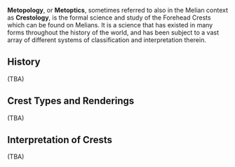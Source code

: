 **Metopology**, or **Metoptics**, sometimes referred to also in the Melian context as **Crestology**, is the formal science and study of the Forehead Crests which can be found on Melians. It is a science that has existed in many forms throughout the history of the world, and has been subject to a vast array of different systems of classification and interpretation therein. 
## History
(TBA)
## Crest Types and Renderings
(TBA)
## Interpretation of Crests
(TBA)
